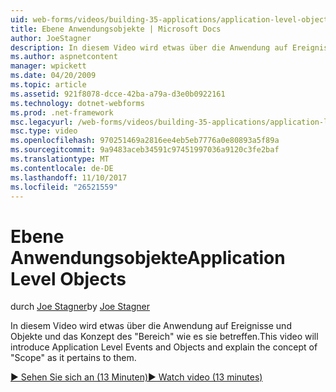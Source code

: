 ```yaml
---
uid: web-forms/videos/building-35-applications/application-level-objects
title: Ebene Anwendungsobjekte | Microsoft Docs
author: JoeStagner
description: In diesem Video wird etwas über die Anwendung auf Ereignisse und Objekte und das Konzept des &quot;Bereich&quot; wie es sie betreffen.
ms.author: aspnetcontent
manager: wpickett
ms.date: 04/20/2009
ms.topic: article
ms.assetid: 921f8078-dcce-42ba-a79a-d3e0b0922161
ms.technology: dotnet-webforms
ms.prod: .net-framework
msc.legacyurl: /web-forms/videos/building-35-applications/application-level-objects
msc.type: video
ms.openlocfilehash: 970251469a2816ee4eb5eb7776a0e80893a5f89a
ms.sourcegitcommit: 9a9483aceb34591c97451997036a9120c3fe2baf
ms.translationtype: MT
ms.contentlocale: de-DE
ms.lasthandoff: 11/10/2017
ms.locfileid: "26521559"
---
```

<a name="application-level-objects"></a><span data-ttu-id="662b0-103">Ebene Anwendungsobjekte</span><span class="sxs-lookup"><span data-stu-id="662b0-103">Application Level Objects</span></span>
====================
<span data-ttu-id="662b0-104">durch [Joe Stagner](https://github.com/JoeStagner)</span><span class="sxs-lookup"><span data-stu-id="662b0-104">by [Joe Stagner](https://github.com/JoeStagner)</span></span>

<span data-ttu-id="662b0-105">In diesem Video wird etwas über die Anwendung auf Ereignisse und Objekte und das Konzept des &quot;Bereich&quot; wie es sie betreffen.</span><span class="sxs-lookup"><span data-stu-id="662b0-105">This video will introduce Application Level Events and Objects and explain the concept of &quot;Scope&quot; as it pertains to them.</span></span>

[<span data-ttu-id="662b0-106">&#9654; Sehen Sie sich an (13 Minuten)</span><span class="sxs-lookup"><span data-stu-id="662b0-106">&#9654; Watch video (13 minutes)</span></span>](https://channel9.msdn.com/Blogs/ASP-NET-Site-Videos/application-level-objects)
